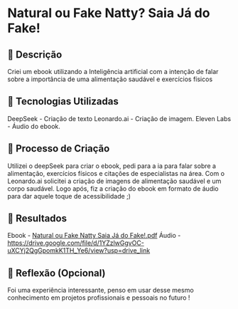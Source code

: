 # Natural ou Fake Natty? Saia Já do Fake!

## 📒 Descrição
Criei um ebook utilizando a Inteligência artificial com a intenção de falar sobre a importância de uma alimentação saudável e exercícios físicos

## 🤖 Tecnologias Utilizadas
DeepSeek - Criação de texto
Leonardo.ai - Criação de imagem.
Eleven Labs - Áudio do ebook.

## 🧐 Processo de Criação
Utilizei o deepSeek para criar o ebook, pedi para a ia para falar sobre a alimentação, exercícios físicos e citações de especialistas na área.
Com o Leonardo.ai solicitei a criação de imagens de alimentação saudável e um corpo saudável.
Logo após, fiz a criação do ebook em formato de áudio para dar aquele toque de acessibilidade ;)  

## 🚀 Resultados
Ebook - [Natural ou Fake Natty Saia Já do Fake!.pdf](https://github.com/user-attachments/files/19635942/Natural.ou.Fake.Natty.Saia.Ja.do.Fake.pdf)
Áudio - https://drive.google.com/file/d/1YZzlwGgvOC-uXCYj2QgGpomkK1TH_Ye6/view?usp=drive_link

## 💭 Reflexão (Opcional)
Foi uma experiência interessante, penso em usar desse mesmo conhecimento em projetos profissionais e pessoais no futuro !
